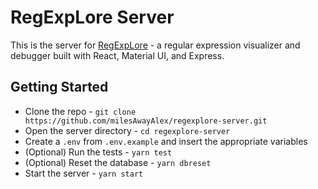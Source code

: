 # RegExpLore Server

This is the server for [RegExpLore](https://github.com/milesAwayAlex/regexplore) - a regular expression visualizer and debugger built with React, Material UI, and Express.

## Getting Started

- Clone the repo - `git clone https://github.com/milesAwayAlex/regexplore-server.git`
- Open the server directory - `cd regexplore-server`
- Create a `.env` from `.env.example` and insert the appropriate variables
- (Optional) Run the tests - `yarn test`
- (Optional) Reset the database - `yarn dbreset`
- Start the server - `yarn start`
